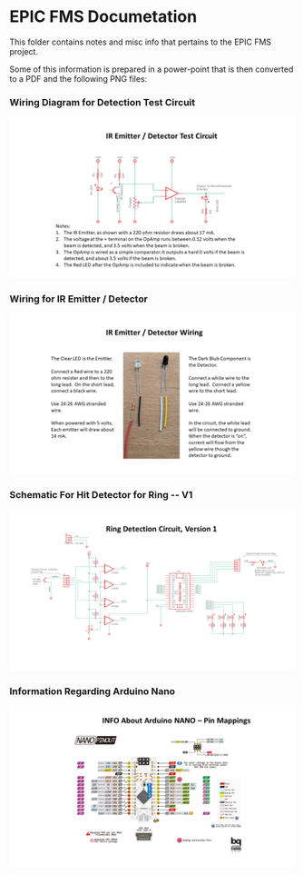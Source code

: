# EPIC FMS Documetation 

This folder contains notes and misc info that pertains to the EPIC FMS project.  

Some of this information is prepared in a power-point that is then 
converted to a PDF and the following PNG files:

### Wiring Diagram for Detection Test Circuit
![Cannot find it](IREmitterDetectorTestCircuit.PNG)

### Wiring for IR Emitter / Detector 
![Cannot find it](EmitterDetectorWiring.PNG)

### Schematic For Hit Detector for Ring -- V1
![Cannot find it](RingDetectionCircuit_V1.PNG)

### Information Regarding Arduino Nano
![Cannot find it](NanoPinOut.PNG)